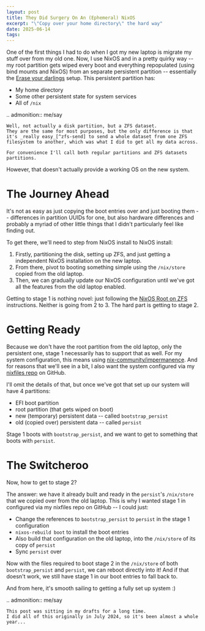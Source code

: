 ```yaml
---
layout: post
title: They Did Surgery On An (Ephemeral) NixOS
excerpt: "\"Copy over your home directory\" the hard way"
date: 2025-06-14
tags:
---
```


One of the first things I had to do when I got my new laptop is migrate my stuff over from my old one.
Now, I use NixOS and in a pretty quirky way -- my root partition gets wiped every boot and everything repopulated (using bind mounts and NixOS) from an separate persistent partition -- essentially the [Erase your darlings] setup.
This persistent partition has:

[Erase your darlings]: https://grahamc.com/blog/erase-your-darlings/

- My home directory
- Some other persistent state for system services
- All of `/nix`

.. admonition:: me/say

	Well, not actually a disk partition, but a ZFS dataset.
	They are the same for most purposes, but the only difference is that it's _really easy_[^zfs-send] to send a whole dataset from one ZFS filesystem to another, which was what I did to get all my data across.

	For convenience I'll call both regular partitions and ZFS datasets partitions.

[^zfs-send]: Well, it was a bit complicated, but only from trying to transfer 50GB in a reasonable time.
	Doing it over the network wasn't feasible -- my WiFi was too bad, and neither of my laptops have an ethernet port.
	What I ended up doing was writing `zfs send` into a file, copying it onto a harddrive (after splitting it up using [split(1)](https://man.archlinux.org/man/split.1) to get around FAT32's filesize limits), then piecing everything together with `cat`, before finally feeding it into `zfs recv`.

However, that doesn't actually provide a working OS on the new system.

# The Journey Ahead

It's not as easy as just copying the boot entries over and just booting them -- differences in partition UUIDs for one, but also hardware differences and probably a myriad of other little things that I didn't particularly feel like finding out.

To get there, we'll need to step from NixOS install to NixOS install:

1. Firstly, partitioning the disk, setting up ZFS, and just getting a independent NixOS installation on the new laptop.
2. From there, pivot to booting something simple using the `/nix/store` copied from the old laptop.
3. Then, we can gradually update our NixOS configuration until we've got all the features from the old laptop enabled.

Getting to stage 1 is nothing novel: just following the [NixOS Root on ZFS](https://openzfs.github.io/openzfs-docs/Getting%20Started/NixOS/Root%20on%20ZFS.html) instructions.
Neither is going from 2 to 3.
The hard part is getting to stage 2.

# Getting Ready

Because we don't have the root partition from the old laptop, only the persistent one, stage 1 necessarily has to support that as well.
For my system configuration, this means using [nix-community/impermanence].
And for reasons that we'll see in a bit, I also want the system configured via my [nixfiles repo] on GitHub.

[nix-community/impermanence]: https://github.com/nix-community/impermanence
[nixfiles repo]: https://github.com/ralismark/nixfiles

I'll omit the details of that, but once we've got that set up our system will have 4 partitions:

- EFI boot partition
- root partition (that gets wiped on boot)
- new (temporary) persistent data -- called `bootstrap_persist`
- old (copied over) persistent data -- called `persist`

Stage 1 boots with `bootstrap_persist`, and we want to get to something that boots with `persist`.

# The Switcheroo

Now, how to get to stage 2?

The answer: we have it already built and ready in the `persist`'s `/nix/store` that we copied over from the old laptop.
This is why I wanted stage 1 in configured via my nixfiles repo on GitHub -- I could just:

- Change the references to `bootstrap_persist` to `persist` in the stage 1 configuration
- `nixos-rebuild boot` to install the boot entries
- Also build that configuration on the old laptop, into the `/nix/store` of its copy of `persist`
- Sync `persist` over

Now with the files required to boot stage 2 in the `/nix/store` of both `bootstrap_persist` and `persist`, we can reboot directly into it!
And if that doesn't work, we still have stage 1 in our boot entries to fall back to.

And from here, it's smooth sailing to getting a fully set up system :)

.. admonition:: me/say

	This post was sitting in my drafts for a long time.
	I did all of this originally in July 2024, so it's been almost a whole year...
